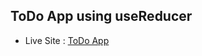 ## ToDo App using useReducer

- Live Site : [ToDo App](https://todo-usereducer-react-madhavsahi.netlify.app/ "Live Link")


